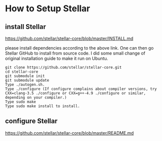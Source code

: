 # How to Setup Stellar


## install Stellar

https://github.com/stellar/stellar-core/blob/master/INSTALL.md

please install dependencies according to the above link. One can then go Stellar GitHub to install from source code. I did some small change of original installation guide to make it run on Ubuntu.


    git clone https://github.com/stellar/stellar-core.git
    cd stellar-core
    git submodule init
    git submodule update
    Type ./autogen.sh.
    Type ./configure (If configure complains about compiler versions, try CXX=clang-3.5 ./configure or CXX=g++-4.9 ./configure or similar, depending on your compiler.)
    Type sudo make 
    Type sudo make install to install.



## configure Stellar

https://github.com/stellar/stellar-core/blob/master/README.md


